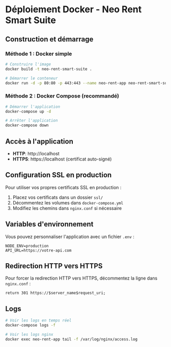 
# Déploiement Docker - Neo Rent Smart Suite

## Construction et démarrage

### Méthode 1 : Docker simple
```bash
# Construire l'image
docker build -t neo-rent-smart-suite .

# Démarrer le conteneur
docker run -d -p 80:80 -p 443:443 --name neo-rent-app neo-rent-smart-suite
```

### Méthode 2 : Docker Compose (recommandé)
```bash
# Démarrer l'application
docker-compose up -d

# Arrêter l'application
docker-compose down
```

## Accès à l'application

- **HTTP**: http://localhost
- **HTTPS**: https://localhost (certificat auto-signé)

## Configuration SSL en production

Pour utiliser vos propres certificats SSL en production :

1. Placez vos certificats dans un dossier `ssl/`
2. Décommentez les volumes dans `docker-compose.yml`
3. Modifiez les chemins dans `nginx.conf` si nécessaire

## Variables d'environnement

Vous pouvez personnaliser l'application avec un fichier `.env` :

```env
NODE_ENV=production
API_URL=https://votre-api.com
```

## Redirection HTTP vers HTTPS

Pour forcer la redirection HTTP vers HTTPS, décommentez la ligne dans `nginx.conf` :
```nginx
return 301 https://$server_name$request_uri;
```

## Logs

```bash
# Voir les logs en temps réel
docker-compose logs -f

# Voir les logs nginx
docker exec neo-rent-app tail -f /var/log/nginx/access.log
```
